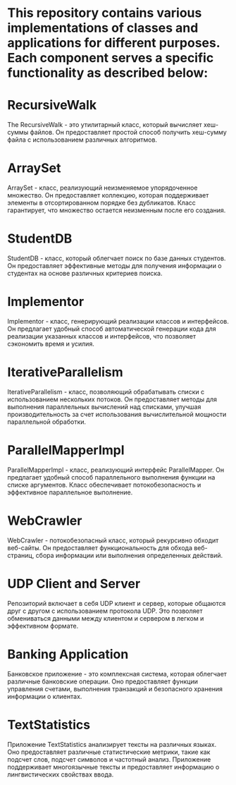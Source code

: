 # This repository contains various implementations of classes and applications for different purposes. Each component serves a specific functionality as described below:

# RecursiveWalk
The RecursiveWalk - это утилитарный класс, который вычисляет хеш-суммы файлов. Он предоставляет простой способ получить хеш-сумму файла с использованием различных алгоритмов.

# ArraySet
ArraySet - класс, реализующий неизменяемое упорядоченное множество. Он предоставляет коллекцию, которая поддерживает элементы в отсортированном порядке без дубликатов. Класс гарантирует, что множество остается неизменным после его создания.

# StudentDB
StudentDB - класс, который облегчает поиск по базе данных студентов. Он предоставляет эффективные методы для получения информации о студентах на основе различных критериев поиска.

# Implementor
Implementor - класс, генерирующий реализации классов и интерфейсов. Он предлагает удобный способ автоматической генерации кода для реализации указанных классов и интерфейсов, что позволяет сэкономить время и усилия.

# IterativeParallelism
IterativeParallelism - класс, позволяющий обрабатывать списки с использованием нескольких потоков. Он предоставляет методы для выполнения параллельных вычислений над списками, улучшая производительность за счет использования вычислительной мощности параллельной обработки.

# ParallelMapperImpl
ParallelMapperImpl - класс, реализующий интерфейс ParallelMapper. Он предлагает удобный способ параллельного выполнения функции на списке аргументов. Класс обеспечивает потокобезопасность и эффективное параллельное выполнение.

# WebCrawler
WebCrawler - потокобезопасный класс, который рекурсивно обходит веб-сайты. Он предоставляет функциональность для обхода веб-страниц, сбора информации или выполнения определенных действий.

# UDP Client and Server
Репозиторий включает в себя UDP клиент и сервер, которые общаются друг с другом с использованием протокола UDP. Это позволяет обмениваться данными между клиентом и сервером в легком и эффективном формате.

# Banking Application
Банковское приложение - это комплексная система, которая облегчает различные банковские операции. Оно предоставляет функции управления счетами, выполнения транзакций и безопасного хранения информации о клиентах.

# TextStatistics
Приложение TextStatistics анализирует тексты на различных языках. Оно предоставляет различные статистические метрики, такие как подсчет слов, подсчет символов и частотный анализ. Приложение поддерживает многоязычные тексты и предоставляет информацию о лингвистических свойствах ввода.
